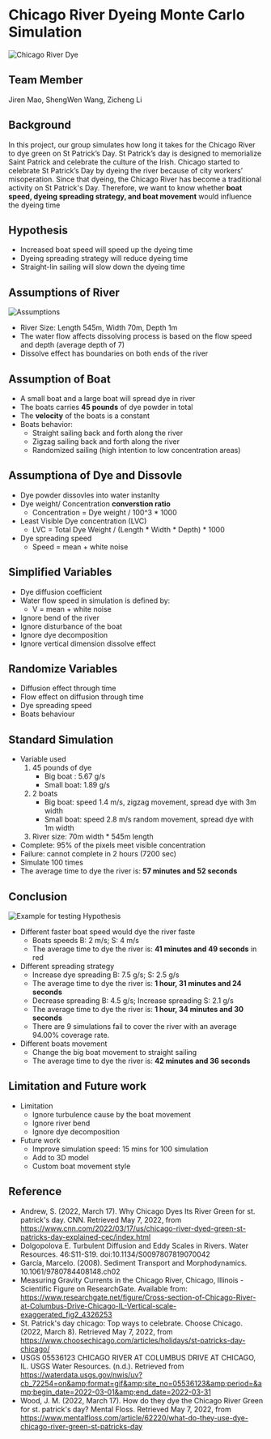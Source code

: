 # Chicago River Dyeing Monte Carlo Simulation
![Chicago River Dye](https://user-images.githubusercontent.com/63265733/166620957-35c910e8-a8bf-43b8-b17b-e130286ce070.jpeg)
## Team Member
Jiren Mao, ShengWen Wang, Zicheng Li
## Background
In this project, our group simulates how long it takes for the Chicago River to dye green on St Patrick’s Day. St Patrick’s day is designed to memorialize Saint Patrick and celebrate the culture of the Irish. Chicago started to celebrate St Patrick’s Day by dyeing the river because of city workers’ misoperation. Since that dyeing, the Chicago River has become a traditional activity on St Patrick's Day. Therefore, we want to know whether **boat speed, dyeing spreading strategy, and boat movement** would influence the dyeing time
## Hypothesis
* Increased boat speed will speed up the dyeing time
* Dyeing spreading strategy will reduce dyeing time
* Straight-lin sailing will slow down the dyeing time
## Assumptions of River
![Assumptions](https://user-images.githubusercontent.com/63265733/166622358-bd209fdc-1e7b-4611-a752-bd4c0ce5f4cd.jpeg)
* River Size: Length 545m, Width 70m, Depth 1m
* The water flow affects dissolving process is based on the flow speed and depth (average depth of 7)
* Dissolve effect has boundaries on both ends of the river 
## Assumption of Boat
* A small boat and a large boat will spread dye in river
* The boats carries **45 pounds** of dye powder in total
* The **velocity** of the boats is a constant
* Boats behavior:
	- Straight sailing back and forth along the river
	- Zigzag sailing back and forth along the river
	- Randomized sailing (high intention to low concentration areas)
## Assumptiona of Dye and Dissovle 
* Dye powder dissovles into water instanlty
* Dye weight/ Concentration **converstion ratio**
	- Concentration = Dye weight  / 100^3 * 1000
* Least Visible Dye concentration (LVC)
	- LVC = Total Dye Weight / (Length * Width * Depth) * 1000
* Dye spreading speed
	- Speed = mean + white noise
## Simplified Variables
* Dye diffusion coefficient
* Water flow speed in simulation is defined by:
	- V = mean + white noise 
* Ignore bend of the river
* Ignore disturbance of the boat
* Ignore dye decomposition
* Ignore vertical dimension dissolve effect
## Randomize Variables
* Diffusion effect through time
* Flow effect on diffusion through time
* Dye spreading speed
* Boats behaviour
## Standard Simulation
* Variable used
	1. 45 pounds of dye
		- Big boat : 5.67 g/s
		- Small boat: 1.89 g/s
	2. 2 boats
		- Big boat: speed 1.4 m/s, zigzag movement, spread dye with 3m width
		- Small boat: speed 2.8 m/s random movement, spread  dye with 1m width
	3. River size:  70m width * 545m length
* Complete: 95% of the pixels meet visible concentration
* Failure: cannot complete in 2 hours (7200 sec)
* Simulate 100 times
* The average time to dye the river is: **57 minutes and 52 seconds**
## Conclusion
![Example for testing Hypothesis](https://user-images.githubusercontent.com/63265733/167280678-230f0066-83a9-4bd4-aaf7-c4cd93333182.jpg)
* Different faster boat speed would dye the river faste
	- Boats speeds B: 2 m/s; S: 4 m/s
	- The average time to dye the river is: **41 minutes and 49 seconds** in red
* Different spreading strategy
	- Increase dye spreading B: 7.5 g/s; S: 2.5 g/s
	- The average time to dye the river is: **1 hour, 31 minutes and 24 seconds**
	- Decrease spreading B: 4.5 g/s; Increase spreading S: 2.1 g/s
	- The average time to dye the river is: **1 hour, 34 minutes and 30 seconds**
	- There are 9 simulations fail to cover the river with an average 94.00% coverage rate.
* Different boats movement
	- Change the big boat movement to straight sailing
	- The average time to dye the river is: **42 minutes and 36 seconds**
## Limitation and Future work
* Limitation
	- Ignore turbulence cause by the boat movement
	- Ignore river bend
	- Ignore dye decomposition
* Future work
	- Improve simulation speed: 15 mins for 100 simulation 
	- Add to 3D model
	- Custom boat movement style
## Reference
-  Andrew, S. (2022, March 17). Why Chicago Dyes Its River Green for st. patrick's day. CNN. Retrieved May 7, 2022, from
	https://www.cnn.com/2022/03/17/us/chicago-river-dyed-green-st-patricks-day-explained-cec/index.html
- Dolgopolova E. Turbulent Diffusion and Eddy Scales in Rivers. Water Resources. 46:S11-S19. doi:10.1134/S0097807819070042
- García, Marcelo. (2008). Sediment Transport and Morphodynamics. 10.1061/9780784408148.ch02
- Measuring Gravity Currents in the Chicago River, Chicago, Illinois - Scientific Figure on ResearchGate. Available from: https://www.researchgate.net/figure/Cross-section-of-Chicago-River-at-Columbus-Drive-Chicago-IL-Vertical-scale-exaggerated_fig2_4326253
- St. Patrick's day chicago: Top ways to celebrate. Choose Chicago. (2022, March 8). Retrieved May 7, 2022, from 		https://www.choosechicago.com/articles/holidays/st-patricks-day-chicago/ 
- USGS 05536123 CHICAGO RIVER AT COLUMBUS DRIVE AT CHICAGO, IL. USGS Water Resources. (n.d.). Retrieved from https://waterdata.usgs.gov/nwis/uv?cb_72254=on&amp;format=gif&amp;site_no=05536123&amp;period=&amp;begin_date=2022-03-01&amp;end_date=2022-03-31 
- Wood, J. M. (2022, March 17). How do they dye the Chicago River Green for st. patrick's day? Mental Floss. Retrieved May 7, 2022, from 			https://www.mentalfloss.com/article/62220/what-do-they-use-dye-chicago-river-green-st-patricks-day
